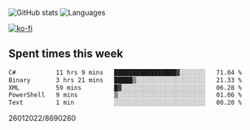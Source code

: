 ![GitHub stats](https://github-readme-stats.vercel.app/api?username=emipa606&theme=github_dark&show_icons=true) 
![Languages](https://github-readme-stats.vercel.app/api/top-langs/?username=emipa606&theme=github_dark&layout=compact)

[![ko-fi](https://ko-fi.com/img/githubbutton_sm.svg)](https://ko-fi.com/G2G55DDYD)

## Spent times this week
<!--START_SECTION:waka-->

```txt
C#           11 hrs 9 mins   █████████████████▓░░░░░░░   71.04 %
Binary       3 hrs 21 mins   █████▒░░░░░░░░░░░░░░░░░░░   21.33 %
XML          59 mins         █▓░░░░░░░░░░░░░░░░░░░░░░░   06.28 %
PowerShell   9 mins          ▒░░░░░░░░░░░░░░░░░░░░░░░░   01.06 %
Text         1 min           ░░░░░░░░░░░░░░░░░░░░░░░░░   00.20 %
```

<!--END_SECTION:waka-->


26012022/8690260
